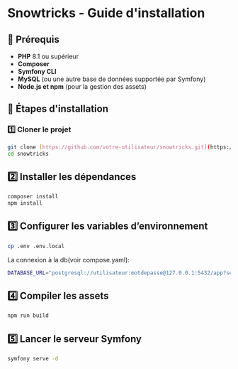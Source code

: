 # Snowtricks - Guide d'installation

## 📌 Prérequis

- **PHP** 8.1 ou supérieur  
- **Composer**  
- **Symfony CLI**  
- **MySQL** (ou une autre base de données supportée par Symfony)  
- **Node.js et npm** (pour la gestion des assets)  

## 🔧 Étapes d'installation

### 1️⃣ Cloner le projet
```sh
git clone [https://github.com/votre-utilisateur/snowtricks.git](https://github.com/Gngoyi99/NGOYI_Germain_1_SnowTricks_git_092024.git)
cd snowtricks
```
## 2️⃣ Installer les dépendances
```sh
composer install
npm install
```
## 3️⃣ Configurer les variables d’environnement
```sh
cp .env .env.local
```
La connexion à la db(voir compose.yaml):
```sh
DATABASE_URL="postgresql://utilisateur:motdepasse@127.0.0.1:5432/app?serverVersion=16&charset=utf8"
```
## 4️⃣ Compiler les assets
```sh
npm run build
```
## 5️⃣ Lancer le serveur Symfony
```sh
symfony serve -d
```
